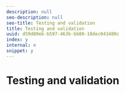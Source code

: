 ```yaml
---
description: null
seo-description: null
seo-title: Testing and validation
title: Testing and validation
uuid: d59d80eb-b597-463b-bb80-10dec043480c
index: y
internal: n
snippet: y
---
```


# Testing and validation

